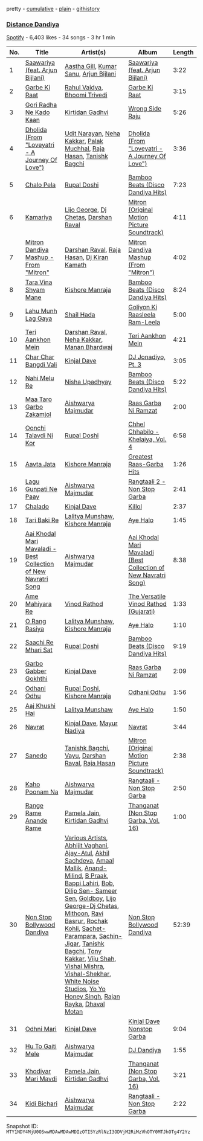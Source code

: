 pretty - [cumulative](/playlists/cumulative/37i9dQZF1DWUQyIF4v1Ra3.md) - [plain](/playlists/plain/37i9dQZF1DWUQyIF4v1Ra3) - [githistory](https://github.githistory.xyz/mackorone/spotify-playlist-archive/blob/main/playlists/plain/37i9dQZF1DWUQyIF4v1Ra3)

### [Distance Dandiya](https://open.spotify.com/playlist/37i9dQZF1DWUQyIF4v1Ra3)

> 

[Spotify](https://open.spotify.com/user/spotify) - 6,403 likes - 34 songs - 3 hr 1 min

| No. | Title | Artist(s) | Album | Length |
|---|---|---|---|---|
| 1 | [Saawariya \(feat\. Arjun Bijlani\)](https://open.spotify.com/track/3W9EFWiTzexkdlCm2zHBqK) | [Aastha Gill](https://open.spotify.com/artist/1BYjhAClGpBTLZfics0VRZ), [Kumar Sanu](https://open.spotify.com/artist/4K6blSRoklNdpw4mzLxwfn), [Arjun Bijlani](https://open.spotify.com/artist/16AdgG9cB8v609ylemhGXz) | [Saawariya \(feat\. Arjun Bijlani\)](https://open.spotify.com/album/6XrfqO7ZEF3XRDNsPfij58) | 3:22 |
| 2 | [Garbe Ki Raat](https://open.spotify.com/track/3Flsgjl9dIiWoHt0N6Htzl) | [Rahul Vaidya](https://open.spotify.com/artist/6XypcJDBmfuRjq52PFUVwd), [Bhoomi Trivedi](https://open.spotify.com/artist/16IWQKGP5XiiKxalXZuIMZ) | [Garbe Ki Raat](https://open.spotify.com/album/78XTO1lfm0FQCppI5bwkaY) | 3:15 |
| 3 | [Gori Radha Ne Kado Kaan](https://open.spotify.com/track/6YwisMp960dh6SGIUU9Nhz) | [Kirtidan Gadhvi](https://open.spotify.com/artist/7odYFkW15De3A7aAuk5x9h) | [Wrong Side Raju](https://open.spotify.com/album/3qAH4f7C9R8cO2v92pG7bG) | 5:26 |
| 4 | [Dholida \(From "Loveyatri \- A Journey Of Love"\)](https://open.spotify.com/track/3E0yBu7PnTvj9bUu72ygRj) | [Udit Narayan](https://open.spotify.com/artist/70B80Lwx2sxti0M1Ng9e8K), [Neha Kakkar](https://open.spotify.com/artist/5f4QpKfy7ptCHwTqspnSJI), [Palak Muchhal](https://open.spotify.com/artist/3yMmYEklQ7gLOZXEFNd3xr), [Raja Hasan](https://open.spotify.com/artist/6ID2zdEFxXLChwiqQzf3ZA), [Tanishk Bagchi](https://open.spotify.com/artist/4f7KfxeHq9BiylGmyXepGt) | [Dholida \(From "Loveyatri \- A Journey Of Love"\)](https://open.spotify.com/album/7lHI7k253fBJqRq383WaZd) | 3:36 |
| 5 | [Chalo Pela](https://open.spotify.com/track/3AL8Gzv3B52wHbg439rCpl) | [Rupal Doshi](https://open.spotify.com/artist/0OOE5E66pjnINTv2x46oiA) | [Bamboo Beats \(Disco Dandiya Hits\)](https://open.spotify.com/album/7hyZTOovgclhqA7iQdoUMl) | 7:23 |
| 6 | [Kamariya](https://open.spotify.com/track/5HJvDTnAaDWqhsE841I1QR) | [Lijo George](https://open.spotify.com/artist/4VS3XraXs2LRsowQnQ7VFh), [Dj Chetas](https://open.spotify.com/artist/1jPeDHvfU5Knw8VyOP6TZN), [Darshan Raval](https://open.spotify.com/artist/2GoeZ0qOTt6kjsWW4eA6LS) | [Mitron \(Original Motion Picture Soundtrack\)](https://open.spotify.com/album/0jhDiAfzNalPhA0YmgI4df) | 4:11 |
| 7 | [Mitron Dandiya Mashup \- From "Mitron"](https://open.spotify.com/track/6Kv46e61xHg53PmddVy9mT) | [Darshan Raval](https://open.spotify.com/artist/2GoeZ0qOTt6kjsWW4eA6LS), [Raja Hasan](https://open.spotify.com/artist/6ID2zdEFxXLChwiqQzf3ZA), [Dj Kiran Kamath](https://open.spotify.com/artist/76DiXwbDvK690KWyvU5JoP) | [Mitron Dandiya Mashup \(From "Mitron"\)](https://open.spotify.com/album/6UrwEDbHH1IayjvdOKAiaU) | 4:02 |
| 8 | [Tara Vina Shyam Mane](https://open.spotify.com/track/6Y57YYVjD7CwK0602GQaxG) | [Kishore Manraja](https://open.spotify.com/artist/3ZFpN9rFHLxElJpqyABkMt) | [Bamboo Beats \(Disco Dandiya Hits\)](https://open.spotify.com/album/7hyZTOovgclhqA7iQdoUMl) | 8:24 |
| 9 | [Lahu Munh Lag Gaya](https://open.spotify.com/track/33XC6PPmZ9Y9oJ5MdugOhw) | [Shail Hada](https://open.spotify.com/artist/73oabrcxZFkgjgeJBP5uJC) | [Goliyon Ki Raasleela Ram\-Leela](https://open.spotify.com/album/7LnYqdYYp4ge2tvKmxNDsg) | 5:00 |
| 10 | [Teri Aankhon Mein](https://open.spotify.com/track/3wmI2n0Whs6kg4MT8jFRU1) | [Darshan Raval](https://open.spotify.com/artist/2GoeZ0qOTt6kjsWW4eA6LS), [Neha Kakkar](https://open.spotify.com/artist/5f4QpKfy7ptCHwTqspnSJI), [Manan Bhardwaj](https://open.spotify.com/artist/3pQ4aA7dkolyjUAMrVScgh) | [Teri Aankhon Mein](https://open.spotify.com/album/77dwEKk1JI2JN9L5tg8d7t) | 4:21 |
| 11 | [Char Char Bangdi Vali](https://open.spotify.com/track/3aJ4TCaUebbNZRncpKAK4V) | [Kinjal Dave](https://open.spotify.com/artist/26qILArN7gTOjFRTbOTKbJ) | [DJ Jonadiyo, Pt\. 3](https://open.spotify.com/album/0E5L2euYlsDPOtDpRe1ubb) | 3:05 |
| 12 | [Nahi Melu Re](https://open.spotify.com/track/1RQ1riJJB108HSJ2lXJp0Q) | [Nisha Upadhyay](https://open.spotify.com/artist/2p1DsSadSk9fUqpwlZVcOF) | [Bamboo Beats \(Disco Dandiya Hits\)](https://open.spotify.com/album/7hyZTOovgclhqA7iQdoUMl) | 5:22 |
| 13 | [Maa Taro Garbo Zakamjol](https://open.spotify.com/track/0LoVIdovHEU9bloct4iOJJ) | [Aishwarya Majmudar](https://open.spotify.com/artist/7MAlFea251zaprQFjwvYaL) | [Raas Garba Ni Ramzat](https://open.spotify.com/album/4eP0iXXD5VP2yHjCO75NVQ) | 2:00 |
| 14 | [Oonchi Talavdi Ni Kor](https://open.spotify.com/track/51oobd7oWxbBOD8YFHNs0J) | [Rupal Doshi](https://open.spotify.com/artist/0OOE5E66pjnINTv2x46oiA) | [Chhel Chhabilo \- Khelaiya, Vol\. 4](https://open.spotify.com/album/3NJJVnPMz0OdAK0CPL9lXV) | 6:58 |
| 15 | [Aavta Jata](https://open.spotify.com/track/6xQ9QEXVUncTdXtbH1l9hN) | [Kishore Manraja](https://open.spotify.com/artist/3ZFpN9rFHLxElJpqyABkMt) | [Greatest Raas\-Garba Hits](https://open.spotify.com/album/4uBBpNWNpk80vzjXW7VT0T) | 1:26 |
| 16 | [Lagu Gunpati Ne Paay](https://open.spotify.com/track/5dAllyM4M30kdrVUIdophh) | [Aishwarya Majmudar](https://open.spotify.com/artist/7MAlFea251zaprQFjwvYaL) | [Rangtaali 2 \- Non Stop Garba](https://open.spotify.com/album/05Hvy9AWM7qaTV3wYlfS1W) | 2:41 |
| 17 | [Chalado](https://open.spotify.com/track/36kO9u36Tln5o2nFensdaG) | [Kinjal Dave](https://open.spotify.com/artist/26qILArN7gTOjFRTbOTKbJ) | [Killol](https://open.spotify.com/album/3J1gCrzn5kledE8OJ17v7M) | 2:37 |
| 18 | [Tari Baki Re](https://open.spotify.com/track/1cxTZMXIWagcDNhYaWFSPw) | [Lalitya Munshaw](https://open.spotify.com/artist/3e23DvNuM4Z78nPsX8P1D9), [Kishore Manraja](https://open.spotify.com/artist/3ZFpN9rFHLxElJpqyABkMt) | [Aye Halo](https://open.spotify.com/album/3Xd7aD3NfzQC1qKXC9AKvP) | 1:45 |
| 19 | [Aai Khodal Mari Mavaladi \- Best Collection of New Navratri Song](https://open.spotify.com/track/5JzFyGZBZBn9vwTSK3FTjg) | [Aishwarya Majmudar](https://open.spotify.com/artist/7MAlFea251zaprQFjwvYaL) | [Aai Khodal Mari Mavaladi \(Best Collection of New Navratri Song\)](https://open.spotify.com/album/0zGgvP6oitgu7wRuvCRy3h) | 8:38 |
| 20 | [Ame Mahiyara Re](https://open.spotify.com/track/6f2SSR9rh1HMKBvAahJaR7) | [Vinod Rathod](https://open.spotify.com/artist/1gHVDWrG6hVra3ZxV7mQWd) | [The Versatile Vinod Rathod \(Gujarati\)](https://open.spotify.com/album/6YfKcZB1pJe4ahxo3GAKvq) | 1:33 |
| 21 | [O Rang Rasiya](https://open.spotify.com/track/1qlloiFyBqr5zWjbknZ3Js) | [Lalitya Munshaw](https://open.spotify.com/artist/3e23DvNuM4Z78nPsX8P1D9), [Kishore Manraja](https://open.spotify.com/artist/3ZFpN9rFHLxElJpqyABkMt) | [Aye Halo](https://open.spotify.com/album/3Xd7aD3NfzQC1qKXC9AKvP) | 1:10 |
| 22 | [Saachi Re Mhari Sat](https://open.spotify.com/track/4cP5w97t7XxogJzssIGtt1) | [Rupal Doshi](https://open.spotify.com/artist/0OOE5E66pjnINTv2x46oiA) | [Bamboo Beats \(Disco Dandiya Hits\)](https://open.spotify.com/album/7hyZTOovgclhqA7iQdoUMl) | 9:19 |
| 23 | [Garbo Gabber Gokhthi](https://open.spotify.com/track/2KsLnQYfjRWj9KletoyNeU) | [Kinjal Dave](https://open.spotify.com/artist/26qILArN7gTOjFRTbOTKbJ) | [Raas Garba Ni Ramzat](https://open.spotify.com/album/4eP0iXXD5VP2yHjCO75NVQ) | 2:09 |
| 24 | [Odhani Odhu](https://open.spotify.com/track/2OLCnQP512OpkAdvJltKXD) | [Rupal Doshi](https://open.spotify.com/artist/0OOE5E66pjnINTv2x46oiA), [Kishore Manraja](https://open.spotify.com/artist/3ZFpN9rFHLxElJpqyABkMt) | [Odhani Odhu](https://open.spotify.com/album/3owSlhhK0dR5ZslQlnFeZ4) | 1:56 |
| 25 | [Aaj Khushi Hai](https://open.spotify.com/track/5BsrWcNcYddy8EqPL8IBeS) | [Lalitya Munshaw](https://open.spotify.com/artist/3e23DvNuM4Z78nPsX8P1D9) | [Aye Halo](https://open.spotify.com/album/3Xd7aD3NfzQC1qKXC9AKvP) | 1:50 |
| 26 | [Navrat](https://open.spotify.com/track/1dhwyQ8cz1jRIZsZwWDgiF) | [Kinjal Dave](https://open.spotify.com/artist/26qILArN7gTOjFRTbOTKbJ), [Mayur Nadiya](https://open.spotify.com/artist/31tM4UexD5623BaInTTlqG) | [Navrat](https://open.spotify.com/album/37RxTnPMP3OvJDVcPJnc0b) | 3:44 |
| 27 | [Sanedo](https://open.spotify.com/track/5T2FWPKgrOHtBrzi9UF5m6) | [Tanishk Bagchi](https://open.spotify.com/artist/4f7KfxeHq9BiylGmyXepGt), [Vayu](https://open.spotify.com/artist/5vwmYR4hN6lASQJUMWPrEL), [Darshan Raval](https://open.spotify.com/artist/2GoeZ0qOTt6kjsWW4eA6LS), [Raja Hasan](https://open.spotify.com/artist/6ID2zdEFxXLChwiqQzf3ZA) | [Mitron \(Original Motion Picture Soundtrack\)](https://open.spotify.com/album/0jhDiAfzNalPhA0YmgI4df) | 2:38 |
| 28 | [Kaho Poonam Na](https://open.spotify.com/track/4Ubwv9oFDGgCyBkBa9XwcS) | [Aishwarya Majmudar](https://open.spotify.com/artist/7MAlFea251zaprQFjwvYaL) | [Rangtaali \- Non Stop Garba](https://open.spotify.com/album/1c21J9E55BypW4dLG17R5W) | 2:50 |
| 29 | [Range Rame Anande Rame](https://open.spotify.com/track/6xsmAWK6oCiUKuPbkKu8PJ) | [Pamela Jain](https://open.spotify.com/artist/4BBdp811wrWrr1zk9dENUE), [Kirtidan Gadhvi](https://open.spotify.com/artist/7odYFkW15De3A7aAuk5x9h) | [Thanganat \(Non Stop Garba, Vol\. 16\)](https://open.spotify.com/album/0g3DifkCMaMswIooOllfCK) | 1:00 |
| 30 | [Non Stop Bollywood Dandiya](https://open.spotify.com/track/06ZHxXgRsyJ3haXkMhvmUy) | [Various Artists](https://open.spotify.com/artist/0LyfQWJT6nXafLPZqxe9Of), [Abhijit Vaghani](https://open.spotify.com/artist/70voqWnL1gpuxodufMgBt4), [Ajay\-Atul](https://open.spotify.com/artist/5fvTHKKzW44A9867nPDocM), [Akhil Sachdeva](https://open.spotify.com/artist/3TOhzLRYnkkul71yRBxIoM), [Amaal Mallik](https://open.spotify.com/artist/76fuWYgIf3TVIopTs3vaJ6), [Anand\-Milind](https://open.spotify.com/artist/2owjgBZQ70LoCNHIgW3gSk), [B Praak](https://open.spotify.com/artist/56SjZARoEvag3RoKWIb16j), [Bappi Lahiri](https://open.spotify.com/artist/2jqTyPt0UZGrthPF4KMpeN), [Bob](https://open.spotify.com/artist/69TcMkhvenAeokIhBGIUCQ), [Dilip Sen\- Sameer Sen](https://open.spotify.com/artist/3oEJM6BrpycUL5L8J5YXL5), [Goldboy](https://open.spotify.com/artist/3xXcmm9Re8N2sC15Ab5boo), [Lijo George\-Dj Chetas](https://open.spotify.com/artist/5TNSXFCNwlq2CfiMcNOCDP), [Mithoon](https://open.spotify.com/artist/09UmIX92EUH9hAK4bxvHx6), [Ravi Basrur](https://open.spotify.com/artist/2q1LRGJHpFxovU8Tz6OgRn), [Rochak Kohli](https://open.spotify.com/artist/3dN9MQpjIyNxyeRfz4EDZe), [Sachet\-Parampara](https://open.spotify.com/artist/1SyKki7JI1AZNKwgNMkn25), [Sachin\-Jigar](https://open.spotify.com/artist/1mBydYMVBECdDmMfE2sEUO), [Tanishk Bagchi](https://open.spotify.com/artist/4f7KfxeHq9BiylGmyXepGt), [Tony Kakkar](https://open.spotify.com/artist/0NZtn1Kyq08alpHCTRf3dv), [Viju Shah](https://open.spotify.com/artist/6PyJhjTC2Fk0cQTPvA5Edx), [Vishal Mishra](https://open.spotify.com/artist/5wJ1H6ud777odtZl5gG507), [Vishal\-Shekhar](https://open.spotify.com/artist/6Mv8GjQa7LKUGCAqa9qqdb), [White Noise Studios](https://open.spotify.com/artist/4fuqdtyYgRWVK3MszFFptW), [Yo Yo Honey Singh](https://open.spotify.com/artist/7uIbLdzzSEqnX0Pkrb56cR), [Rajan Rayka](https://open.spotify.com/artist/4pHkgzu45OMdoH2XkR1pCS), [Dhaval Motan](https://open.spotify.com/artist/6Sdrm7BJuJCxYL3QdZpcnb) | [Non Stop Bollywood Dandiya](https://open.spotify.com/album/7E0MEqajt5RcdBMVXdQtvx) | 52:39 |
| 31 | [Odhni Mari](https://open.spotify.com/track/4qteerZCEWp98htNqzNrop) | [Kinjal Dave](https://open.spotify.com/artist/26qILArN7gTOjFRTbOTKbJ) | [Kinjal Dave Nonstop Garba](https://open.spotify.com/album/1apcRYE1gt5wIDJy9L8bb5) | 9:04 |
| 32 | [Hu To Gaiti Mele](https://open.spotify.com/track/1P4yBFbktdTxt6chlTuhml) | [Aishwarya Majmudar](https://open.spotify.com/artist/7MAlFea251zaprQFjwvYaL) | [DJ Dandiya](https://open.spotify.com/album/6kdEWw7tUA9A07Awf0qBYk) | 1:55 |
| 33 | [Khodiyar Mari Mavdi](https://open.spotify.com/track/2NWTl6wnbP9e1XpFohed3b) | [Pamela Jain](https://open.spotify.com/artist/4BBdp811wrWrr1zk9dENUE), [Kirtidan Gadhvi](https://open.spotify.com/artist/7odYFkW15De3A7aAuk5x9h) | [Thanganat \(Non Stop Garba, Vol\. 16\)](https://open.spotify.com/album/0g3DifkCMaMswIooOllfCK) | 3:21 |
| 34 | [Kidi Bichari](https://open.spotify.com/track/35q0ZBWjxmtWZiWLWeEORK) | [Aishwarya Majmudar](https://open.spotify.com/artist/7MAlFea251zaprQFjwvYaL) | [Rangtaali \- Non Stop Garba](https://open.spotify.com/album/1c21J9E55BypW4dLG17R5W) | 2:22 |

Snapshot ID: `MTY1NDY4MjU0OSwwMDAwMDAwMDIzOTI5YzRlNzI3ODVjM2RiMzVhOTY0MTJhOTg4Y2Yz`
